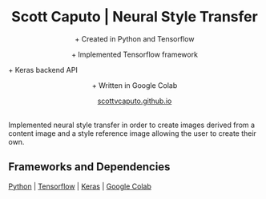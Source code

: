 <br />
<p align="center">
  <h1 align="center">Scott Caputo | Neural Style Transfer</h1>

  <p align="center">
    + Created in Python and Tensorflow 
  </p>
  <p align="center">
    + Implemented Tensorflow framework 
  </p>
  <p>
    + Keras backend API
  </p>
  <p align="center">
    + Written in Google Colab
  </p>
  <p align="center">
    <a href="https://github.com/scottvcaputo">scottvcaputo.github.io</a>
    <br />
    <br />
  </p>
</p>
<p>
  Implemented neural style transfer in order to create images derived from a content image and a style reference image allowing the user to create their own.
</p>


## Frameworks and Dependencies 

[Python](https://www.python.org/)
| [Tensorflow](https://www.tensorflow.org/)
| [Keras](https://keras.io/)
| [Google Colab](https://colab.research.google.com/notebooks/intro.ipynb#recent=true)



